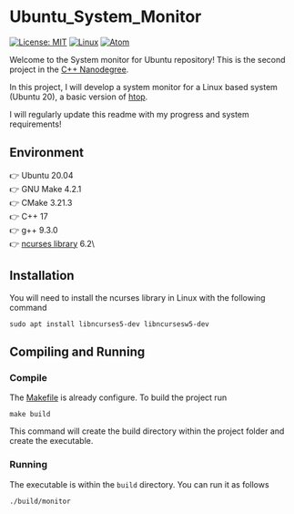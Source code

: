 # Ubuntu_System_Monitor
[![License: MIT](https://img.shields.io/badge/License-MIT-yellow.svg)](https://opensource.org/licenses/MIT) [![Linux](https://svgshare.com/i/Zhy.svg)](https://svgshare.com/i/Zhy.svg) [![Atom](https://badgen.net/badge/icon/atom?icon=atom&label)](https://atom.io)

Welcome to the System monitor for Ubuntu repository! This is the second project in the [C++ Nanodegree](https://www.udacity.com/course/c-plus-plus-nanodegree--nd213).

In this project, I will develop a system monitor for a Linux based system (Ubuntu 20), a basic version of [htop](https://htop.dev).

I will regularly update this readme with my progress and system requirements!

<!-- <p align="center"><img src="img/Terminal.png" width="400" height="300" alt="Image of the terminal"/> <img src="img/Results.png" width="300" height="300" alt="Image of the results"/> </p> -->

## Environment
👉 Ubuntu 20.04\
👉 GNU Make 4.2.1\
👉 CMake 3.21.3\
👉 C++ 17\
👉 g++ 9.3.0\
👉 [ncurses library](https://invisible-island.net/ncurses/announce.html) 6.2\

## Installation
You will need to install the ncurses library in Linux with the following command
```
sudo apt install libncurses5-dev libncursesw5-dev
```

## Compiling and Running
### Compile
The [Makefile](Makefile) is already configure. To build the project run
```
make build
```
This command will create the build directory within the project folder and create the executable.

### Running
The executable is within the `build` directory. You can run it as follows
```
./build/monitor
```
